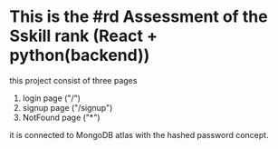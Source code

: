 # This is the #rd Assessment of the Sskill rank (React + python(backend))

this project consist of three pages

1. login page ("/")
2. signup page ("/signup")
3. NotFound page ("*")

it is connected to MongoDB atlas with the hashed password concept.

